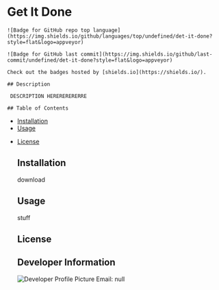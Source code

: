 # Get It Done
    
    ![Badge for GitHub repo top language](https://img.shields.io/github/languages/top/undefined/det-it-done?style=flat&logo=appveyor) 
    
    ![Badge for GitHub last commit](https://img.shields.io/github/last-commit/undefined/det-it-done?style=flat&logo=appveyor) 
    
    Check out the badges hosted by [shields.io](https://shields.io/). 
    
    ## Description
    
     DESCRIPTION HERERERERERRE

    ## Table of Contents
 - [Installation](#installation)  
 - [Usage](#usage)
 * [License](#license) 
    
    ## Installation
    
    
    download
    
    ## Usage 
    
    stuff
    
    ## License
    
    
    
    ## Developer Information
    ![Developer Profile Picture](https://avatars.githubusercontent.com/u/78326320?v=4)
    Email: null
    